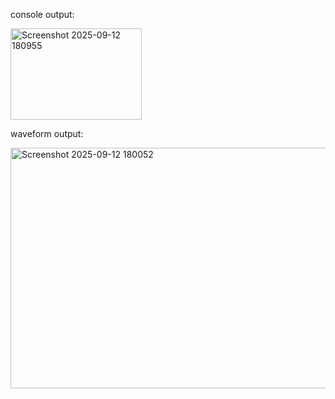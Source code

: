 console  output:

<img width="210" height="146" alt="Screenshot 2025-09-12 180955" src="https://github.com/user-attachments/assets/d202643a-72ef-4230-b35e-7970c5cd044d" />

waveform output:

<img width="1858" height="385" alt="Screenshot 2025-09-12 180052" src="https://github.com/user-attachments/assets/3ece10e5-00a7-4582-8e8b-828782ca6326" />
